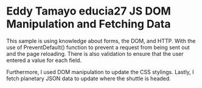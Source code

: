 # Eddy Tamayo educia27 JS DOM Manipulation and Fetching Data


This sample is using knowledge about forms, the DOM, and HTTP. With the use of PreventDefault() function to prevent a request from being sent out and the page 
reloading. There is also validation to ensure that the user entered a value for each field. 

Furthermore, I used DOM manipulation to update the CSS stylings. Lastly, I fetch planetary JSON data to update where the shuttle is headed.


